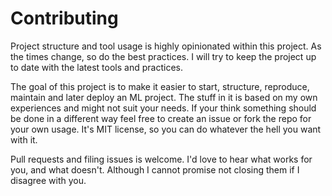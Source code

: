 # Contributing

Project structure and tool usage is highly opinionated within this project. As the times change, so do the best
practices. I will try to keep the project up to date with the latest tools and practices.

The goal of this project is to make it easier to start, structure, reproduce, maintain and later deploy
an ML project. The stuff in it is based on my own experiences and might not suit your needs. If your think something
should be done in a different way feel free to create an issue or fork the repo for your own usage. It's MIT license,
so you can do whatever the hell you want with it.

Pull requests and filing issues is welcome. I'd love to hear what works for you, and what doesn't. Although I cannot
promise not closing them if I disagree with you.
